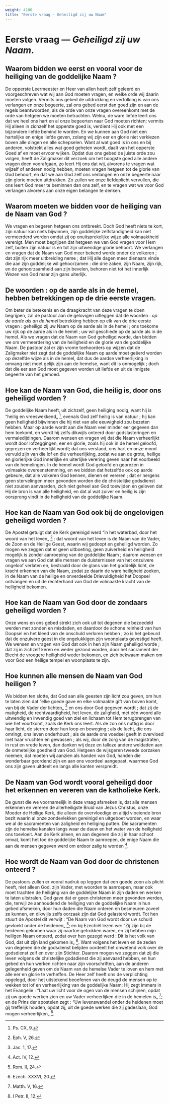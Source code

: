 ```yaml
---
weight: 4100
title: "Eerste vraag — Geheiligd zij uw Naam"
---
```


# Eerste vraag — *Geheiligd zij uw Naam*.

## Waarom bidden we eerst en vooral voor de heiliging van de goddelijke Naam ?

De opperste Leermeester en Heer van allen heeft zelf geleerd en voorgeschreven wat wij aan God moeten vragen, en welke orde wij daarin moeten volgen. Vermits ons gebed de uitdrukking en vertolking is van ons verlangen en onze begeerte, zal ons gebed eerst dan goed zijn en aan de regels beantwoorden, als de orde van onze vragen overeenkomt met de orde van hetgeen we moeten betrachten. Welnu, de ware liefde leert ons dat we heel ons hart en al onze begeerten naar God moeten richten; vermits Hij alleen in zichzelf het opperste goed is, verdient Hij ook met een bijzondere liefde bemind te worden. En we kunnen aan God niet een hartelijke en enige liefde geven, zolang wij zijn eer en glorie niet verkiezen boven alle dingen en alle schepselen. Want al wat goed is in ons en bij anderen, volstrekt alles wat goed geheten wordt, daalt van het opperste Goed af en moet ervoor wijken. Opdat dus ons gebed de juiste orde zou volgen, heeft de Zaligmaker dit verzoek om het hoogste goed alle andere vragen doen voorafgaan, zo leert Hij ons dat wij, alvorens te vragen wat wijzelf of anderen nodig hebben, moeten vragen hetgeen tot de glorie van God behoort, en dat we aan God zelf ons verlangen en onze begeerte naar zijn glorie moeten uitdrukken. Zo zullen we onze liefdeplicht vervullen, die ons leert God meer te beminnen dan ons zelf, en te vragen wat we voor God verlangen alvorens aan onze eigen belangen te denken.

## Waarom moeten we bidden voor de heiliging van de Naam van God ?

We vragen en begeren hetgeen ons ontbreekt. Doch God heeft niets te kort, zijn natuur kan niets bijwinnen, zijn goddelijke zelfstandigheid kan niet vermeerderd worden omdat zij op onuitsprekelijke wijze alle volmaaktheid verenigt. Men moet begrijpen dat hetgeen we van God vragen voor Hem zelf, buiten zijn natuur is en tot zijn uitwendige glorie behoort. We verlangen en vragen dat de Naam van God meer bekend worde onder de volkeren ; dat zijn rijk meer uitbreiding neme ; dat Hij alle dagen meer dienaars vinde die aan zijn goddelijke wil gehoorzamen : die drie zaken, zijn Naam, zijn rijk, en de gehoorzaamheid aan zijn bevelen, behoren niet tot het innerlijk Wezen van God maar zijn gans uiterlijk.

## De woorden : op de aarde als in de hemel, hebben betrekkingen op de drie eerste vragen.

Om beter de betekenis en de draagkracht van deze vragen te doen begrijpen, zal de pastoor aan de gelovigen uitleggen dat de woorden : *op de aarde als an de hemel* betrekking hebben op elk van de drie eerste vragen : geheiligd zij uw Naam op de aarde als in de hemel ; ons toekome uw rijk op de aarde als in de hemel ; uw wil geschiede op de aarde als in de hemel.  Als we vragen dat de Naam van God geheiligd worde, dan bidden we om vermeerdering van de heiligheid en de glorie van de goddelijke Naam. De pastoor zal er zijn vrome toehoorders op wijzen dat de Zaligmaker niet zegt dat de goddelijke Naam op aarde moet geëerd worden op dezelfde wijze als in de hemel, dat dus de aardse verheerlijking in omvang niet moet gelijk zijn aan de hemelse, want dit is onmogelijk ; doch dat die eer aan God moet gegeven worden uit liefde en uit de innigste begeerte van het gemoed.

## Hoe kan de Naam van God, die heilig is, door ons geheiligd worden ?

De goddelijke Naam heeft, uit zichzelf, geen heiliging nodig, want hij is “heilig en vreeswekkend„ [^619.1], evenals God zelf heilig is van natuur ; hij kan geen heiligheid bijwinnen die hij niet van alle eeuwigheid zou bezeten hebben. Maar op aarde wordt aan die Naam veel minder eer gegeven dan hem toekomt, en wordt hij zelfs dikwijls onteerd door godslasteringen en vermaledijdingen. Daarom wensen en vragen wij dat die Naam verheerlijkt wordt door lofzeggingen, eer en glorie, zoals hij ook in de hemel geloofd, geprezen en verheerlijkt wordt; dat ons verstand, ons hart en onze mond vervuld zijn van die lof en die verheerlijking, zodat we aan de grote, heilige en glorierijke God innerlijke en uiterlijke verering geven naar het voorbeeld van de hemelingen. In de hemel wordt God geloofd en geprezen in volmaakte overeenstemming, en we bidden dat hetzelfde ook op aarde gebeure, dat alle volkeren God kennen, dienen en vereren ; dat er nergens geen stervelingen meer gevonden worden die de christelijke godsdienst niet zouden aanvaarden, zich niet geheel aan God toewijden en geloven dat Hij de bron is van alle heiligheid, en dat al wat zuiver en heilig is zijn oorsprong vindt in de heiligheid van de goddelijke Naam.

[^619.1]: Ps. CX, 9.

## Hoe kan de Naam van God ook bij de ongelovigen geheiligd worden ?

De Apostel getuigt dat de Kerk gereinigd werd “in het waterbad, door het woord van het leven„ [^620.1] : dat woord van het leven is de Naam van de Vader, de Zoon en de Heilige Geest, waarin wij gedoopt en geheiligd worden. Zo mogen we zeggen dat er geen uitboeting, geen zuiverheid en heiligheid mogelijk is zonder aanroeping van de goddelijke Naam ; daarom wensen en vragen we aan God dat alle mensen de duisternissen van het onzuivere ongeloof verlaten en, bestraald door de glans van het goddelijk licht, de kracht erkennen van die Naam, zodat ze daarin de ware heiligheid zoeken, in de Naam van de heilige en onverdeelde Drievuldigheid het Doopsel ontvangen en uit de rechterhand van God de volmaakte kracht van de heiligheid bekomen.

[^620.1]: Eph. V, 26.

## Hoe kan de Naam van God door de zondaars geheiligd worden ?

Onze wens en ons gebed strekt zich ook uit tot degenen die bezoedeld werden met zonden en misdaden, en daardoor de schone reinheid van hun Doopsel en het kleed van de onschuld verloren hebben ; zo is het gebeurd dat de onzuivere geest in die ongelukkigen zijn woonplaats gevestigd heeft. We wensen en vragen van God dat ook in hen zijn Naam geheiligd worde ; dat zij in zichzelf keren en weder gezond worden, door het sacrament der Biecht de vroegere heiligheid weder bekomen, en zich bekwaam maken om voor God een heilige tempel en woonplaats te zijn.

## Hoe kunnen alle mensen de Naam van God heiligen ?

We bidden ten slotte, dat God aan alle geesten zijn licht zou geven, om hun te laten zien dat “elke goede gave en elke volmaakte gift van boven komt, van bij de Vader der lichten„ [^621.1] en ons door God gegeven wordt ; dat zij de matigheid, de rechtvaardigheid, het leven, de zaligheid, met één woord alle uitwendig en inwendig goed van ziel en lichaam tot Hem terugbrengen van wie het voortkomt, zoals de Kerk ons leert. Als de zon ons nuttig is door haar licht, de sterren door hun loop en beweging ; als de lucht, die ons omringt, ons leven onderhoudt ; als de aarde ons voedsel geeft in overvloed met haar vruchten en gewassen ; als wij, door de zorg van de magistraten, in rust en vrede leven, dan danken wij deze en talloze andere weldaden aan de onmetelijke goedheid van God. Hetgeen de wijsgeren tweede oorzaken noemen, dat moeten wij aanzien als handen van God, handen die wonderbaar geordend zijn en aan ons voordeel aangepast, waarmee God ons zijn gaven uitdeelt en langs alle kanten verspreidt.

[^621.1]: Jac. 1, 17.

## De Naam van God wordt vooral geheiligd door het erkennen en vereren van de katholieke Kerk.

De gunst die we voornamelijk in deze vraag afsmeken is, dat alle mensen erkennen en vereren de allerheiligste Bruid van Jezus Christus, onze Moeder de Heilige Kerk, die alleen de overvloedige en altijd vloeiende bron bezit waarin al onze zondevlekken gereinigd en uitgeboet worden, en waar we al de sacramenten van zaligheid en heiliging putten. Die sacramenten zijn de hemelse kanalen langs waar de dauw en het water van de heiligheid ons toevloeit.  Aan de Kerk alleen, en aan degenen die zij in haar schoot omvat, komt het toe de goddelijke Naam te aanroepen, de enige Naam die aan de mensen gegeven werd om erdoor zalig te worden [^622.1].

## Hoe wordt de Naam van God door de christenen onteerd ?

De pastoors zullen er vooral nadruk op leggen dat een goede zoon als plicht heeft, niet alleen God, zijn Vader, met woorden te aanroepen, maar ook moet trachten de heiliging van de goddelijke Naam in zijn daden en werken te laten uitstralen. God gave dat er geen christenen meer gevonden werden, die, terwijl ze aanhoudend de heiliging van de goddelijke Naam in hun gebed afsmeken, door hun daden die Naam onteren en besmeuren zoveel ze kunnen, en dikwijls zelfs oorzaak zijn dat God gelasterd wordt.  Tot hen stuurt de Apostel dit verwijt : “De Naam van God wordt door uw schuld gevloekt onder de heidenen„ [^622.2]; en bij Ezechiël lezen we: “Zij zijn bij de heidenen gekomen waar zij naartoe getrokken waren, en zij hebben mijn heiligen Naam onteerd, zodat over hen gezegd werd : Dit is het volk van God, dat uit zijn land gekomen is„ [^623.1]. Want volgens het leven en de zeden van degenen die de godsdienst belijden oordeelt het onwetend volk over de godsdienst zelf en over zijn Stichter. Daarom mogen we zeggen dat zij die leven volgens de christelijke godsdienst die zij aanvaard hebben, en hun gebed en hun werken richten naar zijn voorschriften, aan de anderen gelegenheid geven om de Naam van de hemelse Vader te loven en hem met alle eer en glorie te verheffen. De Heer zelf heeft ons de verplichting opgelegd, door het uitstekend beoefenen van de deugd de mensen op te wekken tot lof en verheerlijking van de goddelijke Naam; Hij zegt immers in het Evangelie : “Laat uw licht voor de ogen van de mensen schijnen, opdat zij uw goede werken zien en uw Vader verheerlijken die in de hemelen is„ [^623.2]; en de Prins der apostelen zegt : “Uw levenswandel onder de heidenen moet gij treffelijk houden, opdat zij, uit de goede werken die zij gadeslaan, God mogen verheerlijken„ [^623.3].

[^622.1]: Act. IV, 12.

[^622.2]: Rom. II, 24.

[^623.1]: Ezech. XXXVI, 20.

[^623.2]: Matth. V, 16.

[^623.3]: I Petr. II, 12.

